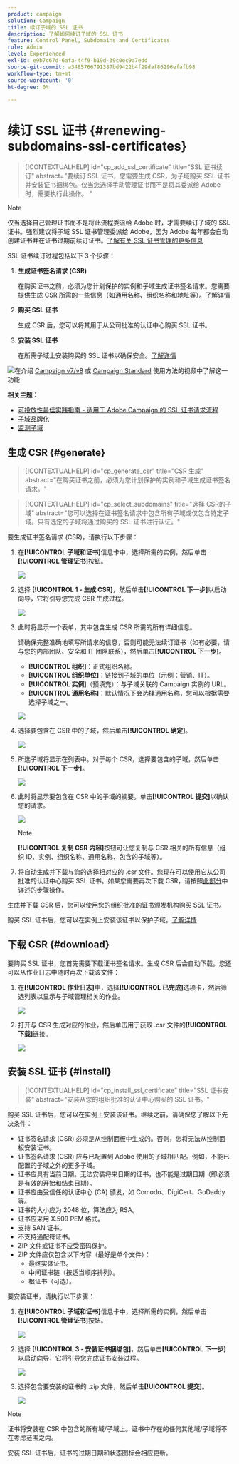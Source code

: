 ```yaml
---
product: campaign
solution: Campaign
title: 续订子域的 SSL 证书
description: 了解如何续订子域的 SSL 证书
feature: Control Panel, Subdomains and Certificates
role: Admin
level: Experienced
exl-id: e9b7c67d-6afa-44f9-b19d-39c0ec9a7edd
source-git-commit: a3485766791387bd9422b4f29daf86296efafb98
workflow-type: tm+mt
source-wordcount: '0'
ht-degree: 0%

---
```


# 续订 SSL 证书 {#renewing-subdomains-ssl-certificates}

>[!CONTEXTUALHELP]
>id="cp_add_ssl_certificate"
>title="SSL 证书续订"
>abstract="要续订 SSL 证书，您需要生成 CSR，为子域购买 SSL 证书并安装证书捆绑包。仅当您选择手动管理证书而不是将其委派给 Adobe 时，需要执行此操作。 "

>[!NOTE]
>
>仅当选择自己管理证书而不是将此流程委派给 Adobe 时，才需要续订子域的 SSL 证书。强烈建议将子域 SSL 证书管理委派给 Adobe，因为 Adobe 每年都会自动创建证书并在证书过期前续订证书。[了解有关 SSL 证书管理的更多信息](monitoring-ssl-certificates.md#management)

SSL 证书续订过程包括以下 3 个步骤：

1. **生成证书签名请求 (CSR)**

   在购买证书之前，必须为您计划保护的实例和子域生成证书签名请求。您需要提供生成 CSR 所需的一些信息（如通用名称、组织名称和地址等）。[了解详情](#generate)

1. **购买 SSL 证书**

   生成 CSR 后，您可以将其用于从公司批准的认证中心购买 SSL 证书。

1. **安装 SSL 证书**

   在所需子域上安装购买的 SSL 证书以确保安全。[了解详情](#install)

![](assets/do-not-localize/how-to-video.png)在介绍 [Campaign v7/v8](https://experienceleague.adobe.com/docs/campaign-classic-learn/control-panel/subdomains-and-certificates/adding-ssl-certificates.html?lang=zh-Hans#subdomains-and-certificates) 或 [Campaign Standard](https://experienceleague.adobe.com/docs/campaign-standard-learn/control-panel/subdomains-and-certificates/adding-ssl-certificates.html?lang=zh-Hans#adding-ssl-certificates) 使用方法的视频中了解这一功能

**相关主题：**

* [可投放性最佳实践指南 - 适用于 Adobe Campaign 的 SSL 证书请求流程](https://experienceleague.adobe.com/docs/deliverability-learn/deliverability-best-practice-guide/additional-resources/campaign/ac-ssl-certificate-request.html?lang=zh-Hans)
* [子域品牌化](../../subdomains-certificates/using/subdomains-branding.md)
* [监测子域](../../subdomains-certificates/using/monitoring-subdomains.md)

## 生成 CSR {#generate}

>[!CONTEXTUALHELP]
>id="cp_generate_csr"
>title="CSR 生成"
>abstract="在购买证书之前，必须为您计划保护的实例和子域生成证书签名请求。"

>[!CONTEXTUALHELP]
>id="cp_select_subdomains"
>title="选择 CSR的子域"
>abstract="您可以选择在证书签名请求中包含所有子域或仅包含特定子域。只有选定的子域将通过购买的 SSL 证书进行认证。"

要生成证书签名请求 (CSR)，请执行以下步骤：

1. 在&#x200B;**[!UICONTROL 子域和证书]**&#x200B;信息卡中，选择所需的实例，然后单击&#x200B;**[!UICONTROL 管理证书]**&#x200B;按钮。

   ![](assets/renewal1.png)

1. 选择 **[!UICONTROL 1 - 生成 CSR]**，然后单击&#x200B;**[!UICONTROL 下一步]**&#x200B;以启动向导，它将引导您完成 CSR 生成过程。

   ![](assets/renewal2.png)

1. 此时将显示一个表单，其中包含生成 CSR 所需的所有详细信息。

   请确保完整准确地填写所请求的信息，否则可能无法续订证书（如有必要，请与您的内部团队、安全和 IT 团队联系），然后单击&#x200B;**[!UICONTROL 下一步]**。

   * **[!UICONTROL 组织]**：正式组织名称。
   * **[!UICONTROL 组织单位]**：链接到子域的单位（示例：营销、IT）。
   * **[!UICONTROL 实例]**（预填充）：与子域关联的 Campaign 实例的 URL。
   * **[!UICONTROL 通用名称]**：默认情况下会选择通用名称，您可以根据需要选择子域之一。

   ![](assets/renewal3.png)

1. 选择要包含在 CSR 中的子域，然后单击&#x200B;**[!UICONTROL 确定]**。

   ![](assets/renewal4.png)

1. 所选子域将显示在列表中。对于每个 CSR，选择要包含的子域，然后单击&#x200B;**[!UICONTROL 下一步]**。

   ![](assets/renewal5.png)

1. 此时将显示要包含在 CSR 中的子域的摘要。单击&#x200B;**[!UICONTROL 提交]**&#x200B;以确认您的请求。

   ![](assets/renewal6.png)

   >[!NOTE]
   >
   > **[!UICONTROL 复制 CSR 内容]**&#x200B;按钮可让您复制与 CSR 相关的所有信息（组织 ID、实例、组织名称、通用名称、包含的子域等）。

1. 将自动生成并下载与您的选择相对应的 .csr 文件。您现在可以使用它从公司批准的认证中心购买 SSL 证书。如果您需要再次下载 CSR，请按照[此部分](#download)中详述的步骤操作。

生成并下载 CSR 后，您可以使用您的组织批准的证书颁发机构购买 SSL 证书。

购买 SSL 证书后，您可以在实例上安装该证书以保护子域。[了解详情](#install)

## 下载 CSR {#download}

要购买 SSL 证书，您首先需要下载证书签名请求。生成 CSR 后会自动下载。您还可以从作业日志中随时再次下载该文件：

1. 在&#x200B;**[!UICONTROL 作业日志]**&#x200B;中，选择&#x200B;**[!UICONTROL 已完成]**&#x200B;选项卡，然后筛选列表以显示与子域管理相关的作业。

   ![](assets/renewal-download.png)

1. 打开与 CSR 生成对应的作业，然后单击用于获取 .csr 文件的&#x200B;**[!UICONTROL 下载]**&#x200B;链接。

   ![](assets/renewal-download-button.png)

## 安装 SSL 证书 {#install}

>[!CONTEXTUALHELP]
>id="cp_install_ssl_certificate"
>title="SSL 证书安装"
>abstract="安装从您的组织批准的认证中心购买的 SSL 证书。"

购买 SSL 证书后，您可以在实例上安装该证书。继续之前，请确保您了解以下先决条件：

* 证书签名请求 (CSR) 必须是从控制面板中生成的。否则，您将无法从控制面板安装证书。
* 证书签名请求 (CSR) 应与已配置到 Adobe 使用的子域相匹配。例如，不能已配置的子域之外的更多子域。
* 证书应具有当前日期。无法安装将来日期的证书，也不能是过期日期（即必须是有效的开始和结束日期）。
* 证书应由受信任的认证中心 (CA) 颁发，如 Comodo、DigiCert、GoDaddy 等。
* 证书的大小应为 2048 位，算法应为 RSA。
* 证书应采用 X.509 PEM 格式。
* 支持 SAN 证书。
* 不支持通配符证书。
* ZIP 文件或证书不应受密码保护。
* ZIP 文件应仅包含以下内容（最好是单个文件）：
   * 最终实体证书。
   * 中间证书链（按适当顺序排列）。
   * 根证书（可选）。

要安装证书，请执行以下步骤：

1. 在&#x200B;**[!UICONTROL 子域和证书]**&#x200B;信息卡中，选择所需的实例，然后单击&#x200B;**[!UICONTROL 管理证书]**&#x200B;按钮。

   ![](assets/renewal1.png)

1. 选择 **[!UICONTROL 3 - 安装证书捆绑包]**，然后单击&#x200B;**[!UICONTROL 下一步]**&#x200B;以启动向导，它将引导您完成证书安装过程。

   ![](assets/install1.png)

1. 选择包含要安装的证书的 .zip 文件，然后单击&#x200B;**[!UICONTROL 提交]**。

   ![](assets/install2.png)

>[!NOTE]
>
>证书将安装在 CSR 中包含的所有域/子域上。证书中存在的任何其他域/子域将不在考虑范围之内。

安装 SSL 证书后，证书的过期日期和状态图标会相应更新。
